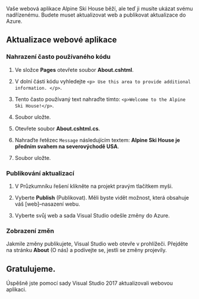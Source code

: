 Vaše webová aplikace Alpine Ski House běží, ale teď ji musíte ukázat svému nadřízenému. Budete muset aktualizovat web a publikovat aktualizace do Azure.

## <a name="update-your-web-app"></a>Aktualizace webové aplikace

### <a name="replace-the-boilerplate-code"></a>Nahrazení často používaného kódu

1. Ve složce **Pages** otevřete soubor **About.cshtml**.

1. V dolní části kódu vyhledejte `<p> Use this area to provide additional information. </p>`.

1. Tento často používaný text nahraďte tímto: `<p>Welcome to the Alpine Ski House!</p>`.

1. Soubor uložte.

1. Otevřete soubor **About.cshtml.cs**.

1. Nahraďte řetězec `Message` následujícím textem: **Alpine Ski House je předním svahem na severovýchodě USA**.

1. Soubor uložte.

### <a name="publish-your-updates"></a>Publikování aktualizací

1. V Průzkumníku řešení klikněte na projekt pravým tlačítkem myši.

1. Vyberte **Publish** (Publikovat). Měli byste vidět možnost, která obsahuje váš [web]–nasazení webu.

1. Vyberte svůj web a sada Visual Studio odešle změny do Azure.

### <a name="view-your-changes"></a>Zobrazení změn

Jakmile změny publikujete, Visual Studio web otevře v prohlížeči. Přejděte na stránku **About** (O nás) a podívejte se, jestli se změny projevily.

## <a name="congrats"></a>Gratulujeme.

Úspěšně jste pomocí sady Visual Studio 2017 aktualizovali webovou aplikaci.

